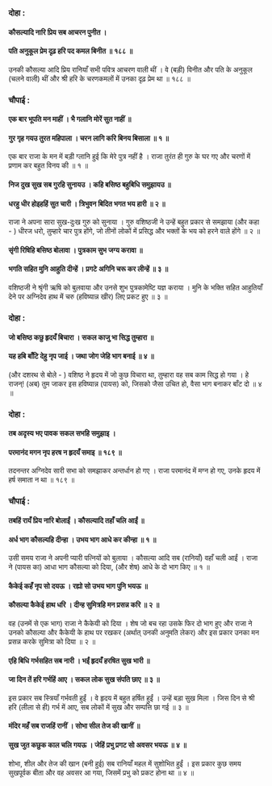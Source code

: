 ### दोहा :

#### कौसल्यादि नारि प्रिय सब आचरन पुनीत ।
#### पति अनुकूल प्रेम दृढ़ हरि पद कमल बिनीत ॥ १८८ ॥

उनकी कौसल्या आदि प्रिय रानियाँ सभी पवित्र आचरण वाली थीं । वे (बड़ी) विनीत और पति के अनुकूल (चलने वाली) थीं और श्री हरि के चरणकमलों में उनका दृढ़ प्रेम था ॥ १८८ ॥

### चौपाई :

#### एक बार भूपति मन माहीं । भै गलानि मोरें सुत नाहीं ॥
#### गुर गृह गयउ तुरत महिपाला । चरन लागि करि बिनय बिसाला ॥ १ ॥

एक बार राजा के मन में बड़ी ग्लानि हुई कि मेरे पुत्र नहीं है । राजा तुरंत ही गुरु के घर गए और चरणों में प्रणाम कर बहुत विनय की ॥ १ ॥

#### निज दुख सुख सब गुरहि सुनायउ । कहि बसिष्ठ बहुबिधि समुझायउ ॥
#### धरहु धीर होइहहिं सुत चारी । त्रिभुवन बिदित भगत भय हारी ॥ २ ॥

राजा ने अपना सारा सुख-दुःख गुरु को सुनाया । गुरु वशिष्ठजी ने उन्हें बहुत प्रकार से समझाया (और कहा - ) धीरज धरो, तुम्हारे चार पुत्र होंगे, जो तीनों लोकों में प्रसिद्ध और भक्तों के भय को हरने वाले होंगे ॥ २ ॥

#### सृंगी रिषिहि बसिष्ठ बोलावा । पुत्रकाम सुभ जग्य करावा ॥
#### भगति सहित मुनि आहुति दीन्हें । प्रगटे अगिनि चरू कर लीन्हें ॥ ३ ॥

वशिष्ठजी ने श्रृंगी ऋषि को बुलवाया और उनसे शुभ पुत्रकामेष्टि यज्ञ कराया । मुनि के भक्ति सहित आहुतियाँ देने पर अग्निदेव हाथ में चरु (हविष्यान्न खीर) लिए प्रकट हुए ॥ ३ ॥

### दोहा :

#### जो बसिष्ठ कछु हृदयँ बिचारा । सकल काजु भा सिद्ध तुम्हारा ॥
#### यह हबि बाँटि देहु नृप जाई । जथा जोग जेहि भाग बनाई ॥ ४ ॥

(और दशरथ से बोले - ) वशिष्ठ ने हृदय में जो कुछ विचारा था, तुम्हारा वह सब काम सिद्ध हो गया । हे राजन्! (अब) तुम जाकर इस हविष्यान्न (पायस) को, जिसको जैसा उचित हो, वैसा भाग बनाकर बाँट दो ॥ ४ ॥

### दोहा :

#### तब अदृस्य भए पावक सकल सभहि समुझाइ ।
#### परमानंद मगन नृप हरष न हृदयँ समाइ ॥ १८९ ॥

तदनन्तर अग्निदेव सारी सभा को समझाकर अन्तर्धान हो गए । राजा परमानंद में मग्न हो गए, उनके हृदय में हर्ष समाता न था ॥ १८९ ॥

### चौपाई :

#### तबहिं रायँ प्रिय नारि बोलाईं । कौसल्यादि तहाँ चलि आईं ॥
#### अर्ध भाग कौसल्यहि दीन्हा । उभय भाग आधे कर कीन्हा ॥ १ ॥

उसी समय राजा ने अपनी प्यारी पत्नियों को बुलाया । कौसल्या आदि सब (रानियाँ) वहाँ चली आईं । राजा ने (पायस का) आधा भाग कौसल्या को दिया, (और शेष) आधे के दो भाग किए ॥ १ ॥

#### कैकेई कहँ नृप सो दयऊ । रह्यो सो उभय भाग पुनि भयऊ ॥
#### कौसल्या कैकेई हाथ धरि । दीन्ह सुमित्रहि मन प्रसन्न करि ॥ २ ॥

वह (उनमें से एक भाग) राजा ने कैकेयी को दिया । शेष जो बच रहा उसके फिर दो भाग हुए और राजा ने उनको कौसल्या और कैकेयी के हाथ पर रखकर (अर्थात् उनकी अनुमति लेकर) और इस प्रकार उनका मन प्रसन्न करके सुमित्रा को दिया ॥ २ ॥

#### एहि बिधि गर्भसहित सब नारी । भईं हृदयँ हरषित सुख भारी ॥
#### जा दिन तें हरि गर्भहिं आए । सकल लोक सुख संपति छाए ॥ ३ ॥

इस प्रकार सब स्त्रियाँ गर्भवती हुईं । वे हृदय में बहुत हर्षित हुईं । उन्हें बड़ा सुख मिला । जिस दिन से श्री हरि (लीला से ही) गर्भ में आए, सब लोकों में सुख और सम्पत्ति छा गई ॥ ३ ॥

#### मंदिर महँ सब राजहिं रानीं । सोभा सील तेज की खानीं ॥
#### सुख जुत कछुक काल चलि गयऊ । जेहिं प्रभु प्रगट सो अवसर भयऊ ॥ ४ ॥

शोभा, शील और तेज की खान (बनी हुई) सब रानियाँ महल में सुशोभित हुईं । इस प्रकार कुछ समय सुखपूर्वक बीता और वह अवसर आ गया, जिसमें प्रभु को प्रकट होना था ॥ ४ ॥